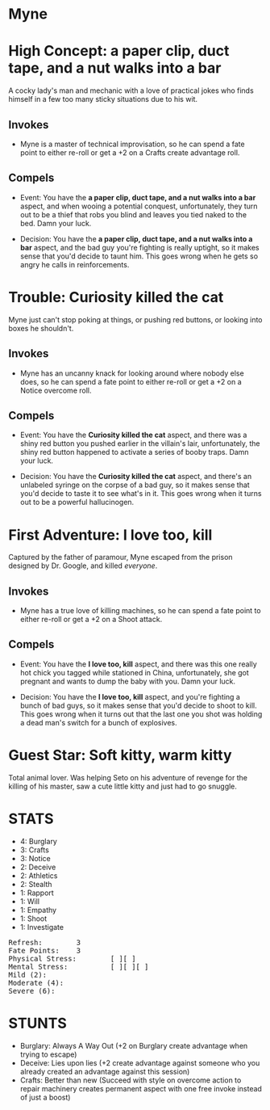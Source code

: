 # Myne

# High Concept: a paper clip, duct tape, and a nut walks into a bar

A cocky lady's man and mechanic with a love of practical jokes who finds himself in a few too many sticky situations due to his wit.

## Invokes

* Myne is a master of technical improvisation, so he can spend a fate point to either re-roll or get a +2 on a Crafts create advantage roll.

## Compels

* Event: You have the **a paper clip, duct tape, and a nut walks into a bar** aspect, and when wooing a potential conquest, unfortunately, they turn out to be a thief that robs you blind and leaves you tied naked to the bed.  Damn your luck.

* Decision: You have the **a paper clip, duct tape, and a nut walks into a bar** aspect, and the bad guy you're fighting is really uptight, so it makes sense that you'd decide to taunt him.  This goes wrong when he gets so angry he calls in reinforcements.

# Trouble: Curiosity killed the cat

Myne just can't stop poking at things, or pushing red buttons, or looking into boxes he shouldn't.

## Invokes

* Myne has an uncanny knack for looking around where nobody else does, so he can spend a fate point to either re-roll or get a +2 on a Notice overcome roll.

## Compels

* Event: You have the **Curiosity killed the cat** aspect, and there was a shiny red button you pushed earlier in the villain's lair, unfortunately, the shiny red button happened to activate a series of booby traps.  Damn your luck.

* Decision: You have the **Curiosity killed the cat** aspect, and there's an unlabeled syringe on the corpse of a bad guy, so it makes sense that you'd decide to taste it to see what's in it.  This goes wrong when it turns out to be a powerful hallucinogen.

# First Adventure: I love too, kill

Captured by the father of paramour, Myne escaped from the prison designed by Dr. Google, and killed *everyone*.

## Invokes

* Myne has a true love of killing machines, so he can spend a fate point to either re-roll or get a +2 on a Shoot attack.

## Compels

* Event: You have the **I love too, kill** aspect, and there was this one really hot chick you tagged while stationed in China, unfortunately, she got pregnant and wants to dump the baby with you.  Damn your luck.

* Decision: You have the **I love too, kill** aspect, and you're fighting a bunch of bad guys, so it makes sense that you'd decide to shoot to kill.  This goes wrong when it turns out that the last one you shot was holding a dead man's switch for a bunch of explosives.

# Guest Star: Soft kitty, warm kitty

Total animal lover.  Was helping Seto on his adventure of revenge for the killing of his master, saw a cute little kitty and just had to go snuggle.

# STATS

* 4: Burglary
* 3: Crafts
* 3: Notice
* 2: Deceive
* 2: Athletics
* 2: Stealth
* 1: Rapport
* 1: Will
* 1: Empathy
* 1: Shoot
* 1: Investigate

<pre>
Refresh: 		3
Fate Points: 	3
Physical Stress: 		[ ][ ]
Mental Stress: 			[ ][ ][ ]
Mild (2): 
Moderate (4): 
Severe (6):
</pre>

# STUNTS

* Burglary: Always A Way Out (+2 on Burglary create advantage when trying to escape)
* Deceive: Lies upon lies (+2 create advantage against someone who you already created an advantage against this session)
* Crafts: Better than new (Succeed with style on overcome action to repair machinery creates permanent aspect with one free invoke instead of just a boost)